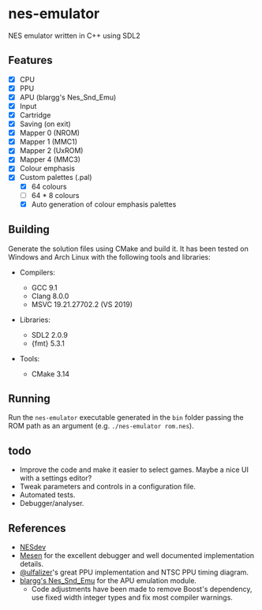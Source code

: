 # nes-emulator

NES emulator written in C++ using SDL2

## Features

- [x] CPU
- [x] PPU
- [x] APU (blargg's Nes_Snd_Emu)
- [x] Input
- [x] Cartridge
- [x] Saving (on exit)
- [x] Mapper 0 (NROM)
- [x] Mapper 1 (MMC1)
- [x] Mapper 2 (UxROM)
- [x] Mapper 4 (MMC3)
- [x] Colour emphasis
- [x] Custom palettes (.pal)
  - [x] 64 colours
  - [ ] 64 * 8 colours
  - [x] Auto generation of colour emphasis palettes

## Building

Generate the solution files using CMake and build it. It has been tested on Windows and Arch Linux with the following tools and libraries:

- Compilers:
  - GCC 9.1
  - Clang 8.0.0
  - MSVC 19.21.27702.2 (VS 2019)

- Libraries:
  - SDL2 2.0.9
  - {fmt} 5.3.1

- Tools:
  - CMake 3.14

## Running

Run the `nes-emulator` executable generated in the `bin` folder passing the ROM path as an argument (e.g. `./nes-emulator rom.nes`).

## todo

- Improve the code and make it easier to select games. Maybe a nice UI with a settings editor?
- Tweak parameters and controls in a configuration file.
- Automated tests.
- Debugger/analyser.

## References

- [NESdev](http://wiki.nesdev.com/w/index.php/Nesdev_Wiki)
- [Mesen](https://www.mesen.ca/) for the excellent debugger and well documented implementation details.
- [@ulfalizer](https://github.com/ulfalizer)'s great PPU implementation and NTSC PPU timing diagram.
- [blargg's Nes_Snd_Emu](http://blargg.8bitalley.com/libs/audio.html#Nes_Snd_Emu) for the APU emulation module.
  - Code adjustments have been made to remove Boost's dependency, use fixed width integer types and fix most compiler warnings.

